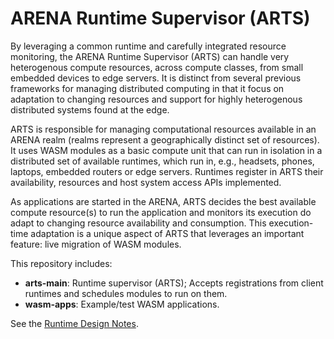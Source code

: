 # ARENA Runtime Supervisor (ARTS)

By leveraging a common runtime and carefully integrated resource monitoring, the ARENA Runtime Supervisor (ARTS) can handle very heterogenous compute resources, across compute classes, from small embedded devices to edge servers. It is distinct from several previous frameworks for managing distributed computing in that it focus on adaptation to changing resources and support for highly heterogenous distributed systems found at the edge.

ARTS is responsible for managing computational resources available in an ARENA realm (realms represent a geographically distinct set of resources). It uses WASM modules as a basic compute unit that can run in isolation in a distributed set of available runtimes, which run in, e.g., headsets, phones, laptops, embedded routers or edge servers. Runtimes register in ARTS their availability, resources and host system access APIs implemented.

As applications are started in the ARENA, ARTS decides the best available compute resource(s) to run the application and monitors its execution do adapt to changing resource availability and consumption. This execution-time adaptation is a unique aspect of ARTS that leverages an important feature: live migration of WASM modules.

This repository includes:
- **arts-main**: Runtime supervisor (ARTS); Accepts registrations from client runtimes and schedules modules to run on them.
- **wasm-apps**: Example/test WASM applications.

See the [Runtime Design Notes](https://docs.google.com/presentation/d/1HJaQPFMV_sUyMLoiXciZn9KVTCNXCgQ5LeNxbp_Vf2U/edit?usp=sharing).
